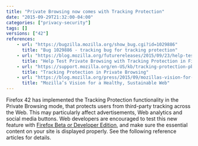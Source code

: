 ```yaml
---
title: "Private Browsing now comes with Tracking Protection"
date: "2015-09-29T21:32:00-04:00"
categories: ["privacy-security"]
tags: []
versions: ["42"]
references:
    - url: "https://bugzilla.mozilla.org/show_bug.cgi?id=1029886"
      title: "Bug 1029886 - tracking bug for tracking protection"
    - url: "https://blog.mozilla.org/futurereleases/2015/09/23/help-test-private-browsing-with-tracking-protection-in-firefox-beta/"
      title: "Help Test Private Browsing with Tracking Protection in Firefox Beta"
    - url: "https://support.mozilla.org/en-US/kb/tracking-protection-pbm"
      title: "Tracking Protection in Private Browsing"
    - url: "https://blog.mozilla.org/press/2015/09/mozillas-vision-for-a-healthy-sustainable-web/"
      title: "Mozilla’s Vision for a Healthy, Sustainable Web"
---
```

Firefox 42 has implemented the Tracking Protection functionality in the Private Browsing mode, that protects users from third-party tracking across the Web. This may particularly affect advertisements, Web analytics and social media buttons. Web developers are encouraged to test this new feature with [Firefox Beta or Developer Edition](https://www.mozilla.org/en-US/firefox/channel/), and make sure the essential content on your site is displayed properly. See the following reference articles for details.
